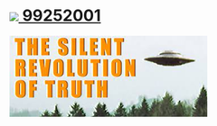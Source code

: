 





#  [![](https://pub.idqqimg.com/wpa/images/group.png) 99252001](https://qm.qq.com/cgi-bin/qm/qr?k=fGj3vHDbbkQZhMOY3JPylihnxi9SqTFz&jump_from=webapi)
 [![figu.org.cn](profile/images/the-silent-revolution-of-truth.jpg)](https://figu.org.cn)
